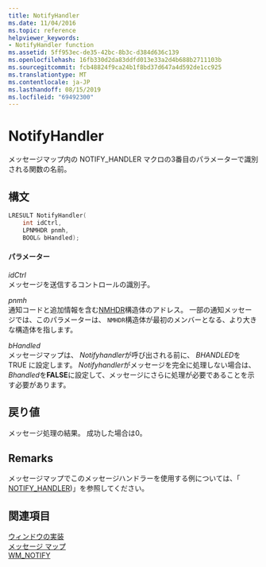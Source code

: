 ```yaml
---
title: NotifyHandler
ms.date: 11/04/2016
ms.topic: reference
helpviewer_keywords:
- NotifyHandler function
ms.assetid: 5ff953ec-de35-42bc-8b3c-d384d636c139
ms.openlocfilehash: 16fb330d2da83ddfd013e33a2d4b688b2711103b
ms.sourcegitcommit: fcb48824f9ca24b1f8bd37d647a4d592de1cc925
ms.translationtype: MT
ms.contentlocale: ja-JP
ms.lasthandoff: 08/15/2019
ms.locfileid: "69492300"
---
```

# <a name="notifyhandler"></a>NotifyHandler

メッセージマップ内の NOTIFY_HANDLER マクロの3番目のパラメーターで識別される関数の名前。

## <a name="syntax"></a>構文

```cpp
LRESULT NotifyHandler(
    int idCtrl,
    LPNMHDR pnmh,
    BOOL& bHandled);
```

#### <a name="parameters"></a>パラメーター

*idCtrl*<br/>
メッセージを送信するコントロールの識別子。

*pnmh*<br/>
通知コードと追加情報を含む[NMHDR](/windows/win32/api/richedit/ns-richedit-nmhdr)構造体のアドレス。 一部の通知メッセージでは、このパラメーターは、 `NMHDR`構造体が最初のメンバーとなる、より大きな構造体を指します。

*bHandled*<br/>
メッセージマップは、 *Notifyhandler*が呼び出される前に、 *BHANDLED*を TRUE に設定します。 *Notifyhandler*がメッセージを完全に処理しない場合は、 *Bhandled*を**FALSE**に設定して、メッセージにさらに処理が必要であることを示す必要があります。

## <a name="return-value"></a>戻り値

メッセージ処理の結果。 成功した場合は0。

## <a name="remarks"></a>Remarks

メッセージマップでこのメッセージハンドラーを使用する例については、「 [NOTIFY_HANDLER](reference/message-map-macros-atl.md#notify_handler))」を参照してください。

## <a name="see-also"></a>関連項目

[ウィンドウの実装](../atl/implementing-a-window.md)<br/>
[メッセージ マップ](../atl/message-maps-atl.md)<br/>
[WM_NOTIFY](/windows/win32/controls/wm-notify)
